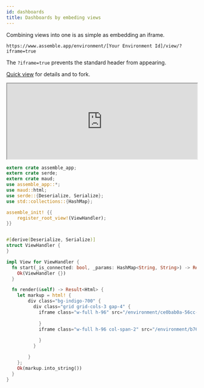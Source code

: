 ```yaml
---
id: dashboards
title: Dashboards by embeding views
---
```


Combining views into one is as simple as embedding an iframe.

`https://www.assemble.app/environment/[Your Environment Id]/view/?iframe=true`

The `?iframe=true` prevents the standard header from appearing.

[Quick view](https://www.assemble.app/environment/501651cc-0f12-4272-80a9-9d3d92faa3de/quick_view/) for details and to fork. 


<iframe width="100%" height="200px" src="https://www.assemble.app/environment/501651cc-0f12-4272-80a9-9d3d92faa3de/view/?iframe=true"></iframe>

```rust
extern crate assemble_app;
extern crate serde;
extern crate maud;
use assemble_app::*;
use maud::html;
use serde::{Deserialize, Serialize};
use std::collections::{HashMap};

assemble_init! {{
    register_root_view!(ViewHandler);
}}


#[derive(Deserialize, Serialize)]
struct ViewHandler {
}

impl View for ViewHandler {
  fn start(_is_connected: bool, _params: HashMap<String, String>) -> Result<Self> {
    Ok(ViewHandler {})
  }

  fn render(&self) -> Result<Html> {
    let markup = html! {
        div class="bg-indigo-700" {
          div class="grid grid-cols-3 gap-4" {
            iframe class="w-full h-96" src="/environment/ce0bab0a-56cc-4640-83b3-ee91401b4f5f/view/?iframe=true" {
                
            }
            iframe class="w-full h-96 col-span-2" src="/environment/b76dcec8-1052-44a0-9691-460b74587c9f/view/?iframe=true" {
                
            }
          }

        }
    };
    Ok(markup.into_string())
  }
}
```